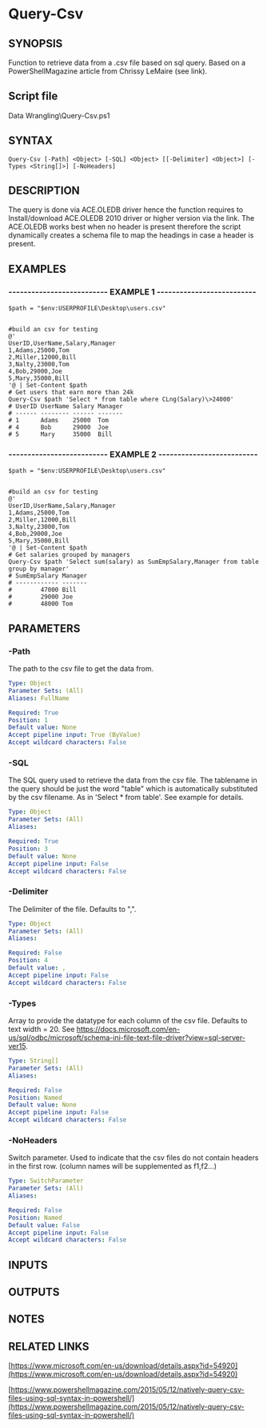 # Query-Csv

## SYNOPSIS
Function to retrieve data from a .csv file based on sql query.
Based on a PowerShellMagazine article from Chrissy LeMaire (see link).

## Script file
Data Wrangling\Query-Csv.ps1

## SYNTAX

```
Query-Csv [-Path] <Object> [-SQL] <Object> [[-Delimiter] <Object>] [-Types <String[]>] [-NoHeaders]
```

## DESCRIPTION
The query is done via ACE.OLEDB driver hence the function requires to Install/download ACE.OLEDB 2010 driver or higher version via the link.
The ACE.OLEDB works best when no header is present therefore the script dynamically creates a schema file to map the headings in case a header is present.

## EXAMPLES

### -------------------------- EXAMPLE 1 --------------------------
```
$path = "$env:USERPROFILE\Desktop\users.csv"


#build an csv for testing
@'
UserID,UserName,Salary,Manager
1,Adams,25000,Tom
2,Miller,12000,Bill
3,Nalty,23000,Tom
4,Bob,29000,Joe
5,Mary,35000,Bill
'@ | Set-Content $path
# Get users that earn more than 24k
Query-Csv $path 'Select * from table where CLng(Salary)\>24000'  
# UserID UserName Salary Manager
# ------ -------- ------ -------
# 1      Adams    25000  Tom
# 4      Bob      29000  Joe
# 5      Mary     35000  Bill
```
### -------------------------- EXAMPLE 2 --------------------------
```
$path = "$env:USERPROFILE\Desktop\users.csv"


#build an csv for testing
@'
UserID,UserName,Salary,Manager
1,Adams,25000,Tom
2,Miller,12000,Bill
3,Nalty,23000,Tom
4,Bob,29000,Joe
5,Mary,35000,Bill
'@ | Set-Content $path
# Get salaries grouped by managers
Query-Csv $path 'Select sum(salary) as SumEmpSalary,Manager from table group by manager'
# SumEmpSalary Manager
# ------------ -------
#        47000 Bill
#        29000 Joe
#        48000 Tom
```
## PARAMETERS

### -Path
The path to the csv file to get the data from.

```yaml
Type: Object
Parameter Sets: (All)
Aliases: FullName

Required: True
Position: 1
Default value: None
Accept pipeline input: True (ByValue)
Accept wildcard characters: False
```

### -SQL
The SQL query used to retrieve the data from the csv file.
The tablename in the query should be just the word "table" which is automatically substituted by the csv filename.
As in 'Select * from table'.
See example for details.

```yaml
Type: Object
Parameter Sets: (All)
Aliases: 

Required: True
Position: 3
Default value: None
Accept pipeline input: False
Accept wildcard characters: False
```

### -Delimiter
The Delimiter of the file.
Defaults to ",".

```yaml
Type: Object
Parameter Sets: (All)
Aliases: 

Required: False
Position: 4
Default value: ,
Accept pipeline input: False
Accept wildcard characters: False
```

### -Types
Array to provide the datatype for each column of the csv file.
Defaults to text width = 20.
See https://docs.microsoft.com/en-us/sql/odbc/microsoft/schema-ini-file-text-file-driver?view=sql-server-ver15.

```yaml
Type: String[]
Parameter Sets: (All)
Aliases: 

Required: False
Position: Named
Default value: None
Accept pipeline input: False
Accept wildcard characters: False
```

### -NoHeaders
Switch parameter.
Used to indicate that the csv files do not contain headers in the first row.
(column names will be supplemented as f1,f2...)

```yaml
Type: SwitchParameter
Parameter Sets: (All)
Aliases: 

Required: False
Position: Named
Default value: False
Accept pipeline input: False
Accept wildcard characters: False
```

## INPUTS

## OUTPUTS

## NOTES

## RELATED LINKS

[https://www.microsoft.com/en-us/download/details.aspx?id=54920](https://www.microsoft.com/en-us/download/details.aspx?id=54920)

[https://www.powershellmagazine.com/2015/05/12/natively-query-csv-files-using-sql-syntax-in-powershell/](https://www.powershellmagazine.com/2015/05/12/natively-query-csv-files-using-sql-syntax-in-powershell/)







